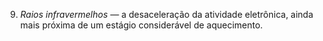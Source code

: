 ﻿9. *Raios infravermelhos —* a desaceleração da atividade eletrônica, ainda mais próxima de um estágio considerável de aquecimento.